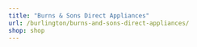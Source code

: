 ```yaml
---
title: "Burns & Sons Direct Appliances"
url: /burlington/burns-and-sons-direct-appliances/
shop: shop
---
```

